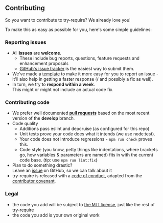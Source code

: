 ## Contributing

So you want to contribute to try-require? We already love you!

To make this as easy as possible for you, here's some simple guidelines:

### Reporting issues

- All **issues** are **welcome**.
  - These include bug reports, questions, feature requests and enhancement
    proposals
  - [GitHub's issue tracker](https://github.com/sverweij/try-require/issues)
    is the easiest way to submit them.
- We've made a [template](./ISSUE_TEMPLATE.md) to make it more easy for you to
  report an issue - it'll also help in getting a faster response (/ and possibly
  a fix as well).
- In turn, we try to **respond within a week**.  
  This might or might not include an actual code fix.

### Contributing code

- We prefer well documented
  **[pull requests](https://help.github.com/articles/creating-a-pull-request/)**
  based on the most recent version of the **develop** branch.
- Code quality
  - Additions pass eslint and depcruise (as configured for this repo)
  - Unit tests prove your code does what it intends (we use node:test).
  - Your code does not introduce regressions - `npm run check` proves
    this.
  - Code style (you know, petty things like indentations, where brackets go,
    how variables & parameters are named) fits in with the current code base.
    (tip: use `npm run lint:fix`)
- Plan to do something drastic?  
  Leave an [issue](https://github.com/sverweij/try-require/issues/new)
  on GitHub, so we can talk about it
- try-require is released with a [code of conduct](../CODE_OF_CONDUCT.md), adapted
  from the [contributor covenant](http://contributor-covenant.org/).

### Legal

- the code you add will be subject to
  [the MIT license](../LICENSE), just like the rest of try-require
- the code you add is your own original work
